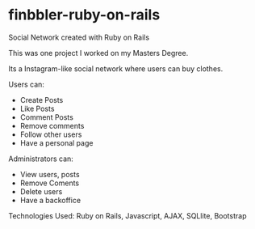 # finbbler-ruby-on-rails
Social Network created with Ruby on Rails


This was one project I worked on my Masters Degree.


Its a Instagram-like social network where users can buy clothes.


Users can:

  - Create Posts
  - Like Posts
  - Comment Posts
  - Remove comments
  - Follow other users
  - Have a personal page
 
Administrators can:

  - View users, posts
  - Remove Coments
  - Delete users
  - Have a backoffice


Technologies Used: Ruby on Rails, Javascript, AJAX, SQLlite, Bootstrap 
